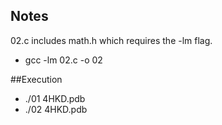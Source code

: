 ## Notes
02.c includes math.h which requires the -lm flag.
- gcc -lm 02.c -o 02

##Execution
- ./01 4HKD.pdb
- ./02 4HKD.pdb

